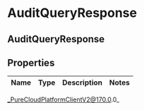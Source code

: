# AuditQueryResponse

## AuditQueryResponse

## Properties

|Name | Type | Description | Notes|
|------------ | ------------- | ------------- | -------------|



_PureCloudPlatformClientV2@170.0.0_
